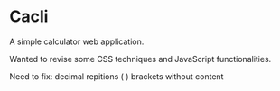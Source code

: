 # Cacli
A simple calculator web application.

Wanted to revise some CSS techniques and JavaScript functionalities.

Need to fix: decimal repitions
             ( ) brackets without content
